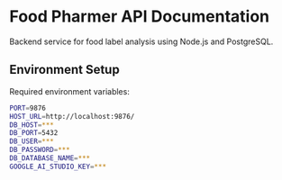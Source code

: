 # Food Pharmer API Documentation

Backend service for food label analysis using Node.js and PostgreSQL.


## Environment Setup
Required environment variables:
```bash
PORT=9876
HOST_URL=http://localhost:9876/
DB_HOST=***
DB_PORT=5432
DB_USER=***
DB_PASSWORD=***
DB_DATABASE_NAME=***
GOOGLE_AI_STUDIO_KEY=***

